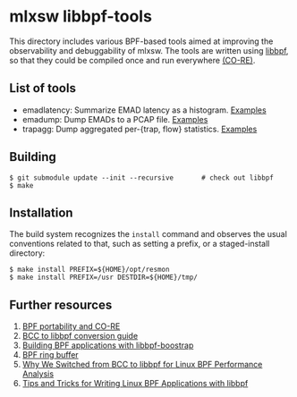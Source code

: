 # mlxsw libbpf-tools

This directory includes various BPF-based tools aimed at improving the
observability and debuggability of mlxsw. The tools are written using
[libbpf][1], so that they could be compiled once and run everywhere
[(CO-RE)][2].

## List of tools

* emadlatency: Summarize EMAD latency as a histogram. [Examples](src/emadlatency_example.txt)
* emadump: Dump EMADs to a PCAP file. [Examples](src/emadump_example.txt)
* trapagg: Dump aggregated per-{trap, flow} statistics. [Examples](src/trapagg_example.txt)

## Building

```shell
$ git submodule update --init --recursive       # check out libbpf
$ make
```

## Installation

The build system recognizes the `install` command and observes the usual
conventions related to that, such as setting a prefix, or a staged-install
directory:

```shell
$ make install PREFIX=${HOME}/opt/resmon
$ make install PREFIX=/usr DESTDIR=${HOME}/tmp/
```

## Further resources

1. [BPF portability and CO-RE][3]
2. [BCC to libbpf conversion guide][4]
3. [Building BPF applications with libbpf-boostrap][5]
4. [BPF ring buffer][6]
5. [Why We Switched from BCC to libbpf for Linux BPF Performance Analysis][7]
6. [Tips and Tricks for Writing Linux BPF Applications with libbpf][8]

[1]: https://github.com/libbpf/libbpf
[2]: https://github.com/libbpf/libbpf#bpf-co-re-compile-once--run-everywhere
[3]: https://nakryiko.com/posts/bpf-portability-and-co-re/
[4]: https://nakryiko.com/posts/bcc-to-libbpf-howto-guide/
[5]: https://nakryiko.com/posts/libbpf-bootstrap/
[6]: https://nakryiko.com/posts/bpf-ringbuf/
[7]: https://en.pingcap.com/blog/why-we-switched-from-bcc-to-libbpf-for-linux-bpf-performance-analysis
[8]: https://en.pingcap.com/blog/tips-and-tricks-for-writing-linux-bpf-applications-with-libbpf

